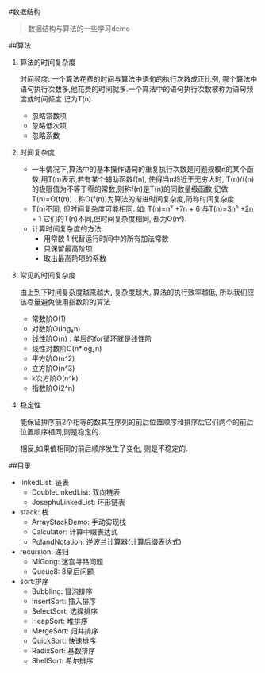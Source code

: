 #数据结构
> 数据结构与算法的一些学习demo

##算法
1. 算法的时间复杂度
    
    时间频度: 一个算法花费的时间与算法中语句的执行次数成正比例, 哪个算法中语句执行次数多,他花费的时间就多.一个算法中的语句执行次数被称为语句频度或时间频度.记为T(n).
        
    - 忽略常数项
    - 忽略低次项
    - 忽略系数

2. 时间复杂度
    - 一半情况下,算法中的基本操作语句的重复执行次数是问题规模n的某个函数,用T(n)表示,若有某个辅助函数f(n), 使得当n趋近于无穷大时, T(n)/f(n)的极限值为不等于零的常数,则称f(n)是T(n)的同数量级函数,记做T(n)=O(f(n)) , 称O(f(n))为算法的渐进时间复杂度,简称时间复杂度
    - T(n)不同, 但时间复杂度可能相同. 如: T(n)=n² +7n + 6 与T(n)=3n² +2n + 1 它们的T(n)不同,但时间复杂度相同, 都为O(n²).
    - 计算时间复杂度的方法:
        - 用常数 1 代替运行时间中的所有加法常数
        - 只保留最高阶项
        - 取出最高阶项的系数

3. 常见的时间复杂度
    
    由上到下时间复杂度越来越大, 复杂度越大, 算法的执行效率越低, 所以我们应该尽量避免使用指数阶的算法
    - 常数阶O(1)
    - 对数阶O(log₂n)
    - 线性阶O(n) : 单层的for循环就是线性阶
    - 线性对数阶O(n*log₂n)
    - 平方阶O(n^2)
    - 立方阶O(n^3)
    - k次方阶O(n^k)
    - 指数阶O(2^n)

4. 稳定性

    能保证排序前2个相等的数其在序列的前后位置顺序和排序后它们两个的前后位置顺序相同,则是稳定的.

    相反,如果值相同的前后顺序发生了变化, 则是不稳定的.
    
##目录
- linkedList: 链表
    - DoubleLinkedList: 双向链表
    - JosephuLinkedList: 环形链表
- stack: 栈
    - ArrayStackDemo: 手动实现栈
    - Calculator: 计算中缀表达式
    - PolandNotation: 逆波兰计算器(计算后缀表达式)
- recursion: 递归
    - MiGong: 迷宫寻路问题
    - Queue8: 8皇后问题
- sort:排序
    - Bubbling: 冒泡排序
    - InsertSort: 插入排序
    - SelectSort: 选择排序
    - HeapSort: 堆排序
    - MergeSort: 归并排序
    - QuickSort: 快速排序
    - RadixSort: 基数排序
    - ShellSort: 希尔排序

